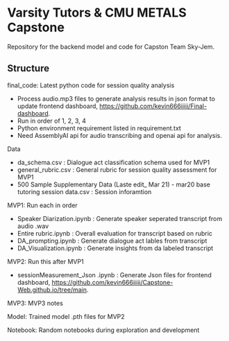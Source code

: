 # Varsity Tutors & CMU METALS Capstone
Repository for the backend model and code for Capston Team Sky-Jem.


## Structure
final_code: Latest python code for session quality analysis
  - Process audio.mp3 files to generate analysis results in json format to update frontend dashboard, https://github.com/kevin666iiiii/Final-dashboard.
  - Run in order of 1, 2, 3, 4
  - Python environment requirement listed in requirement.txt
  - Need AssemblyAI api for audio transcribing and openai api for analysis. 
    
Data
  - da_schema.csv : Dialogue act classification schema used for MVP1
  - general_rubric.csv : General rubric for session quality assessment for MVP1
  - 500 Sample Supplementary Data (Laste edit_ Mar 21) - mar20 base tutoring session data.csv : Session inforamtion
    
MVP1: Run each in order 
  - Speaker Diarization.ipynb : Generate speaker seperated transcript from audio .wav
  - Entire rubric.ipynb : Overall evaluation for transcript based on rubric
  - DA_prompting.ipynb : Generate dialogue act lables from transcript
  - DA_Visualization.ipynb : Generate insights from da labeled transcript

MVP2: Run this after MVP1 
  - sessionMeasurement_Json .ipynb : Generate Json files for frontend dashboard, https://github.com/kevin666iiiii/Capstone-Web.github.io/tree/main.

MVP3: MVP3 notes

Model: Trained model .pth files for MVP2
    
Notebook: Random notebooks during exploration and development 

